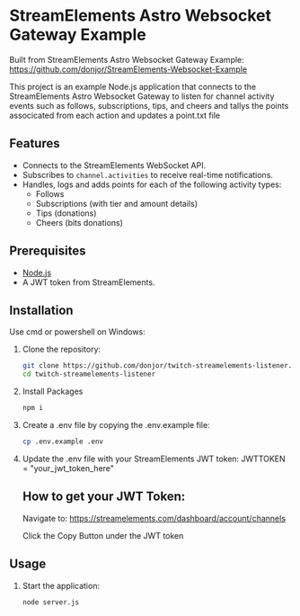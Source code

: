 # StreamElements Astro Websocket Gateway Example

Built from StreamElements Astro Websocket Gateway Example:
https://github.com/donjor/StreamElements-Websocket-Example

This project is an example Node.js application that connects to the StreamElements Astro Websocket Gateway to listen for channel activity events such as follows, subscriptions, tips, and cheers and tallys the points associcated from each action and updates a point.txt file


## Features

- Connects to the StreamElements WebSocket API.
- Subscribes to `channel.activities` to receive real-time notifications.
- Handles, logs and adds points for each of the following activity types:
  - Follows
  - Subscriptions (with tier and amount details)
  - Tips (donations)
  - Cheers (bits donations)

## Prerequisites

- [Node.js](https://nodejs.org/)
- A JWT token from StreamElements.

## Installation

Use cmd or powershell on Windows:

1. Clone the repository:
   ```bash
   git clone https://github.com/donjor/twitch-streamelements-listener.git
   cd twitch-streamelements-listener
   ```

2. Install Packages
    ```bash
    npm i
    ```

3. Create a .env file by copying the .env.example file:
    ```bash
    cp .env.example .env
    ```

4. Update the .env file with your StreamElements JWT token:
    JWTTOKEN = "your_jwt_token_here"

    ##  How to get your JWT Token:

    Navigate to: https://streamelements.com/dashboard/account/channels
    
    Click the Copy Button under the JWT token



## Usage

1. Start the application:
    ```bash
    node server.js
    ```